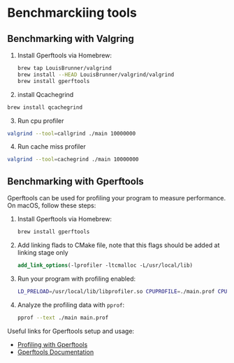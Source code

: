 # Benchmarckiing tools

## Benchmarking with Valgring

1. Install Gperftools via Homebrew:

   ```bash
   brew tap LouisBrunner/valgrind
   brew install --HEAD LouisBrunner/valgrind/valgrind
   brew install gperftools
   ```

2. install Qcachegrind

```bash
brew install qcachegrind
```

3. Run cpu profiler

```bash
valgrind --tool=callgrind ./main 10000000
```

4. Run cache miss profiler

```bash
valgrind --tool=cachegrind ./main 10000000
```

## Benchmarking with Gperftools

Gperftools can be used for profiling your program to measure performance. On macOS, follow these steps:

1. Install Gperftools via Homebrew:

   ```bash
   brew install gperftools
   ```

2. Add linking flads to CMake file, note that this flags should be added at linking stage only

   ```cmake
   add_link_options(-lprofiler -ltcmalloc -L/usr/local/lib)
   ```

2. Run your program with profiling enabled:

   ```bash
   LD_PRELOAD=/usr/local/lib/libprofiler.so CPUPROFILE=./main.prof CPUPROFILE_FREQUENCY=100000 ./main
   ```

3. Analyze the profiling data with `pprof`:

   ```bash
   pprof --text ./main main.prof
   ```

Useful links for Gperftools setup and usage:

- [Profiling with Gperftools](https://developer.ridgerun.com/wiki/index.php/Profiling_with_GPerfTools)
- [Gperftools Documentation](https://goog-perftools.sourceforge.net/doc/cpu_profiler.html)
